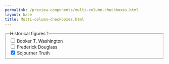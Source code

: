 ```yaml
--- 
permalink: /preview-components/multi-column-checkboxes.html
layout: base 
title: Multi-column-checkboxes.html
---
```


<main class="usa-grid usa-section">
  <fieldset class="usa-fieldset-inputs usa-sans">
    <legend class="usa-sr-only">Historical figures 1</legend>
    <div class="usa-width-one-third">
      <input id="washington" type="checkbox" name="historical-figures-1" value="washington">
      <label for="washington">Booker T. Washington</label>
    </div>
    <div class="usa-width-one-third">
      <input id="douglass" type="checkbox" name="historical-figures-1" value="douglass">
      <label for="douglass">Frederick Douglass</label>
    </div>
    <div class="usa-width-one-third">
      <input id="truth" type="checkbox" name="historical-figures-1" value="truth" checked>
      <label for="truth">Sojourner Truth</label>
    </div>
  </fieldset>
</main>

